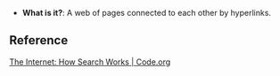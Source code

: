 - **What is it?**: A web of pages connected to each other by hyperlinks.

## Reference
[The Internet: How Search Works | Code.org](https://www.youtube.com/watch?v=LVV_93mBfSU)
